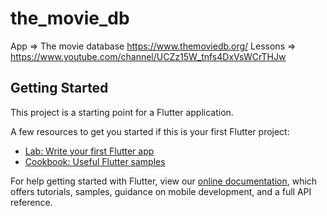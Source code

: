 # the_movie_db

App => The movie database 
https://www.themoviedb.org/
Lessons => https://www.youtube.com/channel/UCZz15W_tnfs4DxVsWCrTHJw
## Getting Started

This project is a starting point for a Flutter application.

A few resources to get you started if this is your first Flutter project:

- [Lab: Write your first Flutter app](https://flutter.dev/docs/get-started/codelab)
- [Cookbook: Useful Flutter samples](https://flutter.dev/docs/cookbook)

For help getting started with Flutter, view our
[online documentation](https://flutter.dev/docs), which offers tutorials,
samples, guidance on mobile development, and a full API reference.
